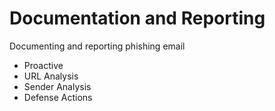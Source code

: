 # Documentation and Reporting 
Documenting  and reporting phishing email
- Proactive
- URL Analysis
- Sender Analysis
- Defense Actions
